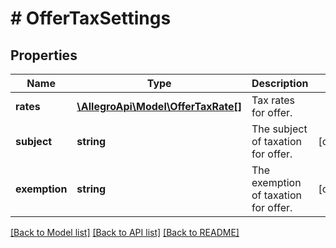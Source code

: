 # # OfferTaxSettings

## Properties

Name | Type | Description | Notes
------------ | ------------- | ------------- | -------------
**rates** | [**\AllegroApi\Model\OfferTaxRate[]**](OfferTaxRate.md) | Tax rates for offer. |
**subject** | **string** | The subject of taxation for offer. | [optional]
**exemption** | **string** | The exemption of taxation for offer. | [optional]

[[Back to Model list]](../../README.md#models) [[Back to API list]](../../README.md#endpoints) [[Back to README]](../../README.md)
